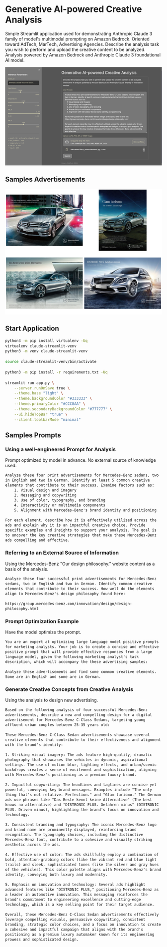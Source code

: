 # Generative AI-powered Creative Analysis

Simple Streamlit application used for demonstrating Anthropic Claude 3 family of model's multimodal prompting on Amazon Bedrock. Oriented toward AdTech, MarTech, Advertising Agencies. Describe the analysis task you wish to perform and upload the creative content to be analyzed. Analysis powered by Amazon Bedrock and Anthropic Claude 3 foundational AI model.

![Screenshot](screengrab5.png)

## Samples Advertisements

![Mercedes-Benz Ads](Mercedes-Benz_advertisements.jpg)

## Start Application

```sh
python3 -m pip install virtualenv -Uq
virtualenv claude-streamlit-venv
python3 -m venv claude-streamlit-venv

source claude-streamlit-venv/bin/activate

python3 -m pip install -r requirements.txt -Uq

streamlit run app.py \
    --server.runOnSave true \
    --theme.base "light" \
    --theme.backgroundColor "#333333" \
    --theme.primaryColor "#CCC8AA" \
    --theme.secondaryBackgroundColor "#777777" \
    --ui.hideTopBar "true" \
    --client.toolbarMode "minimal"
```


## Samples Prompts

### Using a well-engineered Prompt for Analysis

Prompt optimized by model in advance. No external source of knowledge used.

```text
Analyze these four print advertisements for Mercedes-Benz sedans, two in English and two in German. Identify at least 5 common creative elements that contribute to their success. Examine factors such as:
    1. Visual design and imagery
    2. Messaging and copywriting
    3. Use of color, typography, and branding
    4. Interactivity or multimedia components
    5. Alignment with Mercedes-Benz's brand identity and positioning

For each element, describe how it is effectively utilized across the ads and explain why it is an impactful creative choice. Provide specific examples and insights to support your analysis. The goal is to uncover the key creative strategies that make these Mercedes-Benz ads compelling and effective.
```

### Referring to an External Source of Information

Using the Mercedes-Benz "Our design philosophy." website content as a basis of the analysis.

```text
Analyze these four successful print advertisements for Mercedes-Benz sedans, two in English and two in German. Identify common creative elements that contribute to their success. How well do the elements align to Mercedes-Benz's design philosophy found here:

https://group.mercedes-benz.com/innovation/design/design-philosophy.html
```

### Prompt Optimization Example

Have the model optimize the prompt.

```text
You are an expert at optimizing large language model positive prompts for marketing analysts. Your job is to create a concise and effective positive prompt that will provide effective responses from a large language model, given the following marketing analyst's task description, which will accompany the these advertising samples:

Analyze these advertisements and find some common creative elements. Some are in English and some are in German.
```

### Generate Creative Concepts from Creative Analysis

Using the analysis to design new advertising.

```text
Based on the following analysis of four successful Mercedes-Benz advertisements, describe a new and compelling design for a digital advertisement for Mercedes-Benz C-Class Sedans, targeting young affluent urban couples between 25-35 years old:

These Mercedes-Benz C-Class Sedan advertisements showcase several creative elements that contribute to their effectiveness and alignment with the brand's identity:

1. Striking visual imagery: The ads feature high-quality, dramatic photography that showcases the vehicles in dynamic, aspirational settings. The use of motion blur, lighting effects, and urban/scenic backdrops creates a sense of excitement and sophistication, aligning with Mercedes-Benz's positioning as a premium luxury brand.

2. Impactful copywriting: The headlines and taglines are concise yet powerful, conveying key brand messages. Examples include "The only thing that's not relative. Perfection." and "Glam turismo." The German ads use phrases like "Das Beste kennt keine Alternative" (The best knows no alternative) and "DISTRONIC PLUS. Gefahren minus" (DISTRONIC PLUS. Driven minus), highlighting the brand's focus on innovation and technology.

3. Consistent branding and typography: The iconic Mercedes-Benz logo and brand name are prominently displayed, reinforcing brand recognition. The typography choices, including the distinctive Mercedes-Benz font, contribute to a cohesive and visually striking aesthetic across the ads.

4. Effective use of color: The ads skillfully employ a combination of bold, attention-grabbing colors (like the vibrant red and blue light trails) and sleek, sophisticated tones (like the silver and gray hues of the vehicles). This color palette aligns with Mercedes-Benz's brand identity, conveying both luxury and modernity.

5. Emphasis on innovation and technology: Several ads highlight advanced features like "DISTRONIC PLUS," positioning Mercedes-Benz as a leader in automotive innovation. This messaging reinforces the brand's commitment to engineering excellence and cutting-edge technology, which is a key selling point for their target audience.

Overall, these Mercedes-Benz C-Class Sedan advertisements effectively leverage compelling visuals, persuasive copywriting, consistent branding, strategic color choices, and a focus on innovation to create a cohesive and impactful campaign that aligns with the brand's positioning as a premium luxury automaker known for its engineering prowess and sophisticated design.
```
